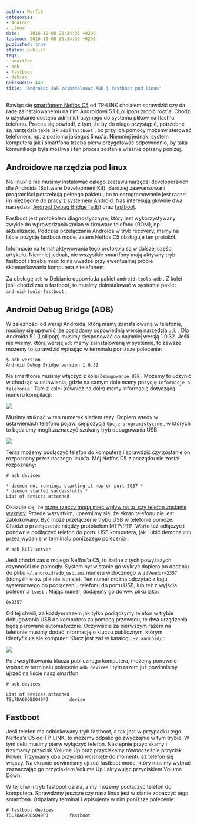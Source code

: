 ```yaml
---
author: Morfik
categories:
- Android
- Linux
date:    2016-10-08 20:34:36 +0200
lastmod: 2016-10-08 20:34:36 +0200
published: true
status: publish
tags:
- smartfon
- adb
- fastboot
- debian
GHissueID: 440
title: 'Android: Jak zainstalować ADB i fastboot pod linux'
---
```


Bawiąc się [smartfonem Neffos C5][1] od TP-LINK chciałem sprawdzić czy da radę zainstalowanemu na
nim Androidowi 5.1 (Lollipop) zrobić root'a. Chodzi o uzyskanie dostępu administracyjnego do systemu
plików na flash'u telefonu. Proces się powiódł, z tym, że by do niego przystąpić, potrzebne są
narzędzia takie jak `adb` i `fastboot` , bo przy ich pomocy możemy sterować telefonem, np. z poziomu
jakiegoś linux'a. Niemniej jednak, system komputera jak i smartfona trzeba pierw przygotować
odpowiednio, by taka komunikacja była możliwa i ten proces zostanie właśnie opisany poniżej.

<!--more-->
## Androidowe narzędzia pod linux

Na linux'ie nie musimy instalować całego zestawu narzędzi developerskich dla Androida (Software
Development Kit). Bardziej zaawansowani programiści potrzebują pełnego pakietu, bo to oprogramowanie
jest raczej im niezbędne do pracy z systemem Android. Nas interesują głównie dwa narzędzia: [Android
Debug Bridge (adb)][2] oraz [fastboot][3].

Fastboot jest protokółem diagnostycznym, który jest wykorzystywany zwykle do wprowadzania zmian w
firmware telefonu (ROM), np. aktualizacje. Podczas przełączania Androida w tryb recovery, mamy na
liście pozycję fastboot mode, zatem Neffos C5 obsługuje ten protokół.

Informacje na temat aktywowania tego protokołu są w dalszej części artykułu. Niemniej jednak, nie
wszystkie smartfony mają aktywny tryb fastboot i trzeba mieć to na uwadze przy ewentualnej próbie
skomunikowania komputera z telefonem.

Za obsługę `adb` w Debianie odpowiada pakiet `android-tools-adb` . Z kolei jeśli chodzi zaś o
fastboot, to musimy doinstalować w systemie pakiet `android-tools-fastboot` .

## Android Debug Bridge (ADB)

W zależności od wersji Androida, którą mamy zainstalowaną w telefonie, musimy się upewnić, że
posiadamy odpowiednią wersję narzędzia `adb` . Dla Androida 5.1 (Lollipop) musimy dysponować co
najmniej wersją 1.0.32. Jeśli nie wiemy, którą wersję `adb` mamy zainstalowaną w systemie, to zawsze
możemy to sprawdzić wpisując w terminalu poniższe polecenie:

    $ adb version
    Android Debug Bridge version 1.0.32

Na smartfonie musimy włączyć z kolei `Debugowanie USB` . Możemy to uczynić w chodząc w ustawienia,
gdzie na samym dole mamy pozycję `Informacje o telefonie` . Tam z kolei (również na dole) mamy
informację dotyczącą numeru kompilacji:

![](/img/2016/10/1.adb-informacje-telefon-smartfon-linux.png#medium)

Musimy stuknąć w ten numerek siedem razy. Dopiero wtedy w ustawieniach telefonu pojawi się pozycja
`Opcje programistyczne` , w których to będziemy mogli zaznaczyć szukany tryb debugowania USB:

![](/img/2016/10/2.adb-telefon-smartfon-debug-usb-linux.png#huge)

Teraz możemy podłączyć telefon do komputera i sprawdzić czy zostanie on rozpoznany przez naszego
linux'a. Mój Neffos C5 z początku nie został rozpoznany:

    # adb devices

    * daemon not running. starting it now on port 5037 *
    * daemon started successfully *
    List of devices attached

Okazuje się, że [różne rzeczy mogą mieć wpływ na to, czy telefon zostanie wykryty][4]. Przede
wszystkim, upewnijmy się, że ekran telefonu nie jest zablokowany. Być może przełączenie trybu USB w
telefonie pomoże. Chodzi o przełączenie między protokołem MTP/PTP. Warto też odłączyć i ponownie
podłączyć telefon do portu USB komputera, jak i ubić demona `adb` przez wydanie w terminalu
poniższego polecenia :

    # adb kill-server

Jeśli chodzi zaś o mojego Neffos'a C5, to żadne z tych powyższych czynności nie pomogły. System był
w stanie go wykryć dopiero po dodaniu do pliku `~/.android/adb_usb.ini` numeru widocznego w
`idVendor=2357` (domyślnie ów plik nie istnieje). Ten numer można odczytać z logu systemowego po
podłączeniu telefonu do portu USB, lub też z wyjścia polecenia `lsusb` . Mając numer, dodajemy go
do ww. pliku jako:

    0x2357

Od tej chwili, za każdym razem jak tylko podłączymy telefon w trybie debugowania USB do komputera za
pomocą przewodu, te dwa urządzenia będą parowane automatycznie. Oczywiście za pierwszym razem na
telefonie musimy dodać informację o kluczu publicznym, którym identyfikuje się komputer. Klucz jest
zaś w katalogu `~/.android/` :

![](/img/2016/10/3.adb-telefon-smartfon-parowanie-linux.png#medium)

Po zweryfikowaniu klucza publicznego komputera, możemy ponownie wpisać w terminalu polecenie `adb
devices` i tym razem już powinniśmy ujrzeć na liście nasz smartfon:

    # adb devices

    List of devices attached
    TSL7DA69OBSO49PJ        device

## Fastboot

Jeśli telefon ma odblokowany tryb fastboot, a tak jest w przypadku tego Neffos'a C5 od TP-LINK, to
możemy odpalić go zwyczajnie w tym trybie. W tym celu musimy pierw wyłączyć telefon. Następnie
przyciskamy i trzymamy przycisk Volume Up oraz przyciskamy równocześnie przycisk Power. Trzymamy oba
przyciski wciśnięte do momentu aż telefon się włączy. Na ekranie powinniśmy ujrzeć fastboot mode,
który musimy wybrać zaznaczając go przyciskiem Volume Up i aktywując przyciskiem Volume Down.

W tej chwili tryb fastboot działa, a my możemy podłączyć telefon do komputera. Sprawdźmy jeszcze czy
nasz linux jest w stanie zobaczyć tego smartfona. Odpalamy terminal i wpisujemy w nim poniższe
polecenie:

    # fastboot devices
    TSL7DA69OBSO49PJ        fastboot


[1]: http://www.neffos.pl/product/details/C5
[2]: https://developer.android.com/studio/command-line/adb.html
[3]: https://wiki.cyanogenmod.org/w/Doc:_fastboot_intro
[4]: https://wiki.cyanogenmod.org/w/Doc:_adb_intro
